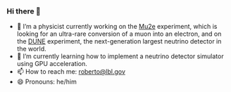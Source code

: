 ### Hi there 👋

- 🔭 I’m a physicist currently working on the [Mu2e](https://mu2e.fnal.gov) experiment, which is looking for an ultra-rare conversion of a muon into an electron, and on the [DUNE](https://www.dunescience.org) experiment, the next-generation largest neutrino detector in the world.
- 🌱 I’m currently learning how to implement a neutrino detector simulator using GPU acceleration.
- 📫 How to reach me: roberto@lbl.gov
- 😄 Pronouns: he/him


<!--
**soleti/soleti** is a ✨ _special_ ✨ repository because its `README.md` (this file) appears on your GitHub profile.

Here are some ideas to get you started:

- 🔭 I’m currently working on ...
- 🌱 I’m currently learning ...
- 👯 I’m looking to collaborate on ...
- 🤔 I’m looking for help with ...
- 💬 Ask me about ...
- 📫 How to reach me: ...
- 😄 Pronouns: ...
- ⚡ Fun fact: ...
-->
